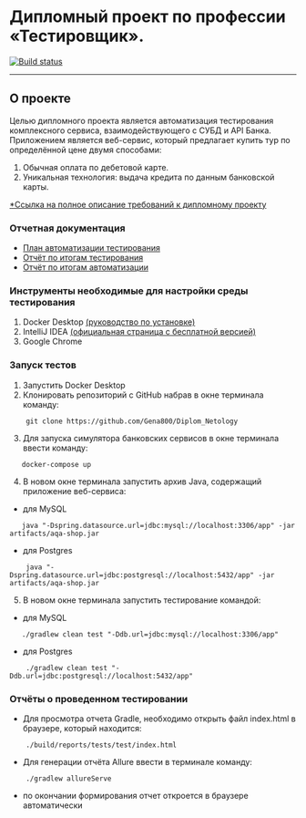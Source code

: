 # Дипломный проект по профессии «Тестировщик».

[![Build status](https://ci.appveyor.com/api/projects/status/821ooo9ralf6v0gv?svg=true)](https://ci.appveyor.com/project/Gena800/diplom-netology)


***

## О проекте

Целью дипломного проекта является автоматизация тестирования комплексного сервиса, взаимодействующего с СУБД и API
Банка.
Приложением является веб-сервис, который предлагает купить тур по определённой цене двумя способами:

1. Обычная оплата по дебетовой карте.
2. Уникальная технология: выдача кредита по данным банковской карты.


[*Ссылка на полное описание требований к дипломному проекту](https://github.com/netology-code/qa-diploma)

### Отчетная документация

* [План автоматизации тестирования](txt%2FPlan.md)
* [Отчёт по итогам тестирования](txt%2FReport.md)
* [Отчёт по итогам автоматизации](txt%2FSummary.md)


### Инструменты необходимые для настройки среды тестирования

1. Docker Desktop [(руководство по установке)](https://github.com/netology-code/aqa-homeworks/blob/master/docker/installation.md)
2. IntelliJ IDEA [(официальная страница с бесплатной версией)](https://www.jetbrains.com/idea/download/#section=windows)
3. Google Chrome

### Запуск тестов

1. Запустить Docker Desktop
2. Клонировать репозиторий с GitHub набрав в окне терминала команду:

```
    git clone https://github.com/Gena800/Diplom_Netology
```

3. Для запуска симулятора банковских сервисов в окне терминала ввести команду:

```
   docker-compose up
```

4. В новом окне терминала запустить архив Java, содержащий приложение веб-сервиса:

* для MySQL

```
   java "-Dspring.datasource.url=jdbc:mysql://localhost:3306/app" -jar artifacts/aqa-shop.jar
```

* для Postgres

```
    java "-Dspring.datasource.url=jdbc:postgresql://localhost:5432/app" -jar artifacts/aqa-shop.jar
```

5. В новом окне терминала запустить тестирование командой:

* для MySQL

```
   ./gradlew clean test "-Ddb.url=jdbc:mysql://localhost:3306/app"
```

* для Postgres

```
    ./gradlew clean test "-Ddb.url=jdbc:postgresql://localhost:5432/app"
```

### Отчёты о проведенном тестировании

* Для просмотра отчета Gradle, необходимо открыть файл index.html в браузере, который находится:

```
    ./build/reports/tests/test/index.html
```

* Для генерации отчёта Allure ввести в терминале команду:

```
    ./gradlew allureServe
```

* по окончании формирования отчет откроется в браузере автоматически

